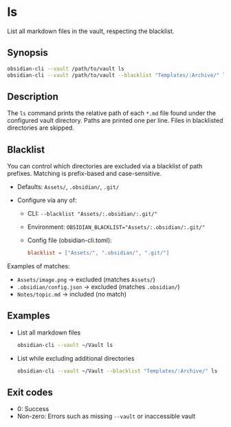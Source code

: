 # ls

List all markdown files in the vault, respecting the blacklist.

## Synopsis

```bash
obsidian-cli --vault /path/to/vault ls
obsidian-cli --vault /path/to/vault --blacklist "Templates/:Archive/" ls
```

## Description

The `ls` command prints the relative path of each `*.md` file found under the configured vault directory. Paths are printed one per line. Files in blacklisted directories are skipped.

## Blacklist

You can control which directories are excluded via a blacklist of path prefixes. Matching is prefix-based and case-sensitive.

- Defaults: `Assets/`, `.obsidian/`, `.git/`
- Configure via any of:

  - CLI: `--blacklist "Assets/:.obsidian/:.git/"`
  - Environment: `OBSIDIAN_BLACKLIST="Assets/:.obsidian/:.git/"`
  - Config file (obsidian-cli.toml):

    ```toml
    blacklist = ["Assets/", ".obsidian/", ".git/"]
    ```

Examples of matches:

- `Assets/image.png` -> excluded (matches `Assets/`)
- `.obsidian/config.json` -> excluded (matches `.obsidian/`)
- `Notes/topic.md` -> included (no match)

## Examples

- List all markdown files

  ```bash
  obsidian-cli --vault ~/Vault ls
  ```

- List while excluding additional directories

  ```bash
  obsidian-cli --vault ~/Vault --blacklist "Templates/:Archive/" ls
  ```

## Exit codes

- 0: Success
- Non-zero: Errors such as missing `--vault` or inaccessible vault
